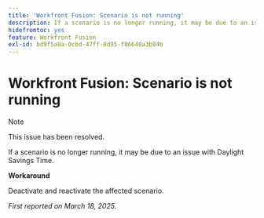 ```yaml
---
title: 'Workfront Fusion: Scenario is not running'
description: If a scenario is no longer running, it may be due to an issue with Daylight Savings Time. A workaround is available.
hidefromtoc: yes
feature: Workfront Fusion
exl-id: bd9f5a8a-0cbd-47ff-8d95-f06640a3b84b
---
```

# Workfront Fusion: Scenario is not running

>[!NOTE]
>
>This issue has been resolved.

If a scenario is no longer running, it may be due to an issue with Daylight Savings Time.

**Workaround**

Deactivate and reactivate the affected scenario. 

_First reported on March 18, 2025._


